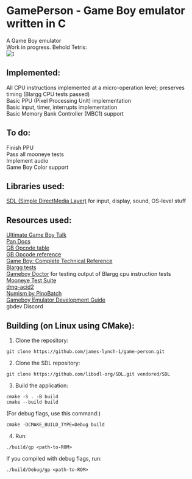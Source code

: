 # GamePerson - Game Boy emulator written in C
A Game Boy emulator  
Work in progress. Behold Tetris:  
![t](https://github.com/user-attachments/assets/1c979e19-da24-4b79-b3cd-824bd1abce01)

## Implemented:
All CPU instructions implemented at a micro-operation level; preserves timing (Blargg CPU tests passed)  
Basic PPU (Pixel Processing Unit) implementation  
Basic input, timer, interrupts implementation  
Basic Memory Bank Controller (MBC1) support  
## To do:
Finish PPU  
Pass all mooneye tests  
Implement audio  
Game Boy Color support  
## Libraries used:
[SDL (Simple DirectMedia Layer)](https://github.com/libsdl-org/SDL) for input, display, sound, OS-level stuff  
## Resources used:
[Ultimate Game Boy Talk](https://youtu.be/HyzD8pNlpwI)  
[Pan Docs](https://gbdev.io/pandocs)  
[GB Opcode table](https://gbdev.io/gb-opcodes/optables)  
[GB Opcode reference](https://rgbds.gbdev.io/docs/v0.9.3/gbz80.7)  
[Game Boy: Complete Technical Reference](https://gekkio.fi/files/gb-docs/gbctr.pdf)  
[Blargg tests](https://gbdev.gg8.se/files/roms/blargg-gb-tests/)  
[Gameboy Doctor](https://github.com/robert/gameboy-doctor) for testing output of Blargg cpu instruction tests  
[Mooneye Test Suite](https://github.com/Gekkio/mooneye-test-suite)  
[dmg-acid2](https://github.com/mattcurrie/dmg-acid2)  
[Numism by PinoBatch](https://github.com/pinobatch/numism/tree/main)  
[Gameboy Emulator Development Guide](https://github.com/Hacktix/GBEDG)  
gbdev Discord  
## Building (on Linux using CMake):
1. Clone the repository:  
```
git clone https://github.com/james-lynch-1/game-person.git
```
2. Clone the SDL repository:  
```
git clone https://github.com/libsdl-org/SDL.git vendored/SDL
```
3. Build the application:
```
cmake -S . -B build  
cmake --build build
```
(For debug flags, use this command:)
```
cmake -DCMAKE_BUILD_TYPE=Debug build
```
4. Run:
```
./build/gp <path-to-ROM>
```
If you compiled with debug flags, run:
```
./build/Debug/gp <path-to-ROM>
```

